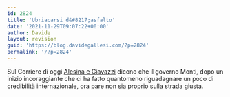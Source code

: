 ```yaml
---
id: 2824
title: 'Ubriacarsi d&#8217;asfalto'
date: '2021-11-29T09:07:22+00:00'
author: Davide
layout: revision
guid: 'https://blog.davidegallesi.com/?p=2824'
permalink: '/?p=2824'
---
```


Sul Corriere di oggi [Alesina e Giavazzi](http://www.corriere.it/editoriali/12_giugno_06/false-priorita-del-paese-alberto-alesina-francesco-giavazzi_329c7306-af98-11e1-8359-3661d1b45fc6.shtml "La direzione è sbagliata") dicono che il governo Monti, dopo un inizio incoraggiante che ci ha fatto quantomeno riguadagnare un poco di credibilità internazionale, ora pare non sia proprio sulla strada giusta.